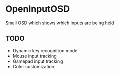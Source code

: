 # OpenInputOSD
Small OSD which shows which inputs are being held

## TODO
- Dynamic key recognition mode
- Mouse input tracking
- Gamepad input tracking
- Color customization
